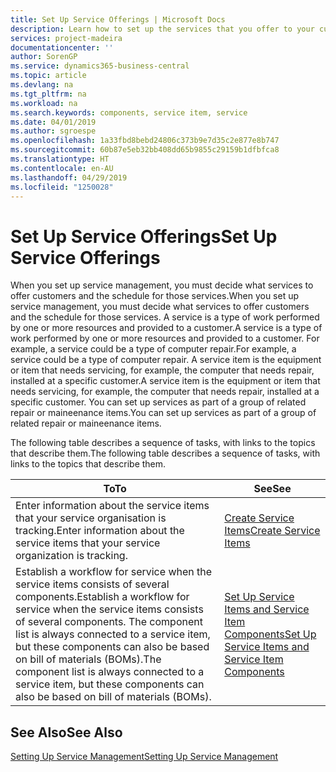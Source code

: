 ```yaml
---
title: Set Up Service Offerings | Microsoft Docs
description: Learn how to set up the services that you offer to your customers.
services: project-madeira
documentationcenter: ''
author: SorenGP
ms.service: dynamics365-business-central
ms.topic: article
ms.devlang: na
ms.tgt_pltfrm: na
ms.workload: na
ms.search.keywords: components, service item, service
ms.date: 04/01/2019
ms.author: sgroespe
ms.openlocfilehash: 1a33fbd8bebd24806c373b9e7d35c2e877e8b747
ms.sourcegitcommit: 60b87e5eb32bb408dd65b9855c29159b1dfbfca8
ms.translationtype: HT
ms.contentlocale: en-AU
ms.lasthandoff: 04/29/2019
ms.locfileid: "1250028"
---
```

# <a name="set-up-service-offerings"></a><span data-ttu-id="6d7bd-103">Set Up Service Offerings</span><span class="sxs-lookup"><span data-stu-id="6d7bd-103">Set Up Service Offerings</span></span>
<span data-ttu-id="6d7bd-104">When you set up service management, you must decide what services to offer customers and the schedule for those services.</span><span class="sxs-lookup"><span data-stu-id="6d7bd-104">When you set up service management, you must decide what services to offer customers and the schedule for those services.</span></span> <span data-ttu-id="6d7bd-105">A service is a type of work performed by one or more resources and provided to a customer.</span><span class="sxs-lookup"><span data-stu-id="6d7bd-105">A service is a type of work performed by one or more resources and provided to a customer.</span></span> <span data-ttu-id="6d7bd-106">For example, a service could be a type of computer repair.</span><span class="sxs-lookup"><span data-stu-id="6d7bd-106">For example, a service could be a type of computer repair.</span></span> <span data-ttu-id="6d7bd-107">A service item is the equipment or item that needs servicing, for example, the computer that needs repair, installed at a specific customer.</span><span class="sxs-lookup"><span data-stu-id="6d7bd-107">A service item is the equipment or item that needs servicing, for example, the computer that needs repair, installed at a specific customer.</span></span> <span data-ttu-id="6d7bd-108">You can set up services as part of a group of related repair or maineenance items.</span><span class="sxs-lookup"><span data-stu-id="6d7bd-108">You can set up services as part of a group of related repair or maineenance items.</span></span>  
  
<span data-ttu-id="6d7bd-109">The following table describes a sequence of tasks, with links to the topics that describe them.</span><span class="sxs-lookup"><span data-stu-id="6d7bd-109">The following table describes a sequence of tasks, with links to the topics that describe them.</span></span>  
  
|<span data-ttu-id="6d7bd-110">**To**</span><span class="sxs-lookup"><span data-stu-id="6d7bd-110">**To**</span></span>|<span data-ttu-id="6d7bd-111">**See**</span><span class="sxs-lookup"><span data-stu-id="6d7bd-111">**See**</span></span>|  
|------------|-------------|  
|<span data-ttu-id="6d7bd-112">Enter information about the service items that your service organisation is tracking.</span><span class="sxs-lookup"><span data-stu-id="6d7bd-112">Enter information about the service items that your service organization is tracking.</span></span>|[<span data-ttu-id="6d7bd-113">Create Service Items</span><span class="sxs-lookup"><span data-stu-id="6d7bd-113">Create Service Items</span></span>](service-how-to-create-service-items.md)|  
|<span data-ttu-id="6d7bd-114">Establish a workflow for service when the service items consists of several components.</span><span class="sxs-lookup"><span data-stu-id="6d7bd-114">Establish a workflow for service when the service items consists of several components.</span></span> <span data-ttu-id="6d7bd-115">The component list is always connected to a service item, but these components can also be based on bill of materials (BOMs).</span><span class="sxs-lookup"><span data-stu-id="6d7bd-115">The component list is always connected to a service item, but these components can also be based on bill of materials (BOMs).</span></span>|[<span data-ttu-id="6d7bd-116">Set Up Service Items and Service Item Components</span><span class="sxs-lookup"><span data-stu-id="6d7bd-116">Set Up Service Items and Service Item Components</span></span>](service-how-setup-service-items.md)|  
  
## <a name="see-also"></a><span data-ttu-id="6d7bd-117">See Also</span><span class="sxs-lookup"><span data-stu-id="6d7bd-117">See Also</span></span>  
[<span data-ttu-id="6d7bd-118">Setting Up Service Management</span><span class="sxs-lookup"><span data-stu-id="6d7bd-118">Setting Up Service Management</span></span>](service-setup-service.md)   